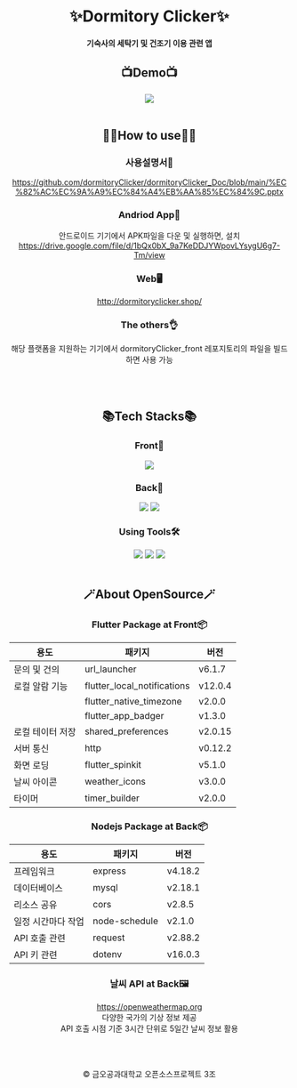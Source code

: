 <div align="center">

# ✨Dormitory Clicker✨

#### 기숙사의 세탁기 및 건조기 이용 관련 앱

## 📺Demo📺
<img src="https://user-images.githubusercontent.com/109636910/206385375-12f1b475-78a7-4dea-b798-ce0f55916e48.gif">
  
<br>
<br>

## 🤷‍♂️How to use🤷‍♂️

### 사용설명서📰
https://github.com/dormitoryClicker/dormitoryClicker_Doc/blob/main/%EC%82%AC%EC%9A%A9%EC%84%A4%EB%AA%85%EC%84%9C.pptx

### Andriod App📱

안드로이드 기기에서 APK파일을 다운 및 실행하면, 설치<br>
https://drive.google.com/file/d/1bQx0bX_9a7KeDDJYWpovLYsygU6g7-Tm/view

### Web🖥️

http://dormitoryclicker.shop/

### The others👌

해당 플랫폼을 지원하는 기기에서 dormitoryClicker_front 레포지토리의 파일을 빌드하면 사용 가능

<br>
<br>

## 📚Tech Stacks📚

### Front🙉
<img src="https://img.shields.io/badge/FLUTTER-02569B?style=for-the-badge&logo=flutter&logoColor=black">
  
### Back🙈
<img src="https://img.shields.io/badge/NODE.JS-339933?style=for-the-badge&logo=nodejs&logoColor=black">
<img src="https://img.shields.io/badge/MySQL-4479A1?style=for-the-badge&logo=mysql&logoColor=black">
  
### Using Tools🛠️
<img src="https://img.shields.io/badge/Andriod Studio-3DDC84?style=for-the-badge&logo=andriodstudio&logoColor=black">
<img src="https://img.shields.io/badge/Visual Studio Code-007ACC?style=for-the-badge&logo=vscode&logoColor=black">
<img src="https://img.shields.io/badge/Amazon EC2-FF9900?style=for-the-badge&logo=ec2&logoColor=black">

<br>
<br>

## 🪄About OpenSource🪄

### Flutter Package at Front📦
|용도|패키지|버전
|---|---|---|
|문의 및 건의|url_launcher|v6.1.7|
|로컬 알람 기능|flutter_local_notifications|v12.0.4|
||flutter_native_timezone|v2.0.0|
||flutter_app_badger|v1.3.0|
|로컬 테이터 저장|shared_preferences|v2.0.15|
|서버 통신|http|v0.12.2|
|화면 로딩|flutter_spinkit|v5.1.0|
|날씨 아이콘|weather_icons|v3.0.0|
|타이머|timer_builder|v2.0.0|

### Nodejs Package at Back📦
|용도|패키지|버전
|---|---|---|
|프레임워크|express|v4.18.2|
|데이터베이스|mysql|v2.18.1|
|리소스 공유|cors|v2.8.5|
|일정 시간마다 작업|node-schedule|v2.1.0|
|API 호출 관련|request|v2.88.2|
|API 키 관련|dotenv|v16.0.3|

### 날씨 API at Back🖼️
https://openweathermap.org<br>
다양한 국가의 기상 정보 제공<br>
API 호출 시점 기준 3시간 단위로 5일간 날씨 정보 활용

<br>
<br>

©️ 금오공과대학교 오픈소스프로젝트 3조

</div>
